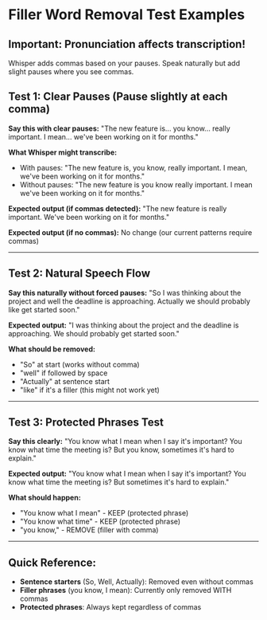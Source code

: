 # Filler Word Removal Test Examples

## Important: Pronunciation affects transcription!
Whisper adds commas based on your pauses. Speak naturally but add slight pauses where you see commas.

## Test 1: Clear Pauses (Pause slightly at each comma)
**Say this with clear pauses:**
"The new feature is... you know... really important. I mean... we've been working on it for months."

**What Whisper might transcribe:**
- With pauses: "The new feature is, you know, really important. I mean, we've been working on it for months."
- Without pauses: "The new feature is you know really important. I mean we've been working on it for months."

**Expected output (if commas detected):**
"The new feature is really important. We've been working on it for months."

**Expected output (if no commas):**
No change (our current patterns require commas)

---

## Test 2: Natural Speech Flow
**Say this naturally without forced pauses:**
"So I was thinking about the project and well the deadline is approaching. Actually we should probably like get started soon."

**Expected output:**
"I was thinking about the project and the deadline is approaching. We should probably get started soon."

**What should be removed:**
- "So" at start (works without comma)
- "well" if followed by space
- "Actually" at sentence start
- "like" if it's a filler (this might not work yet)

---

## Test 3: Protected Phrases Test
**Say this clearly:**
"You know what I mean when I say it's important? You know what time the meeting is? But you know, sometimes it's hard to explain."

**Expected output:**
"You know what I mean when I say it's important? You know what time the meeting is? But sometimes it's hard to explain."

**What should happen:**
- "You know what I mean" - KEEP (protected phrase)
- "You know what time" - KEEP (protected phrase)  
- "you know," - REMOVE (filler with comma)

---

## Quick Reference:
- **Sentence starters** (So, Well, Actually): Removed even without commas
- **Filler phrases** (you know, I mean): Currently only removed WITH commas
- **Protected phrases**: Always kept regardless of commas